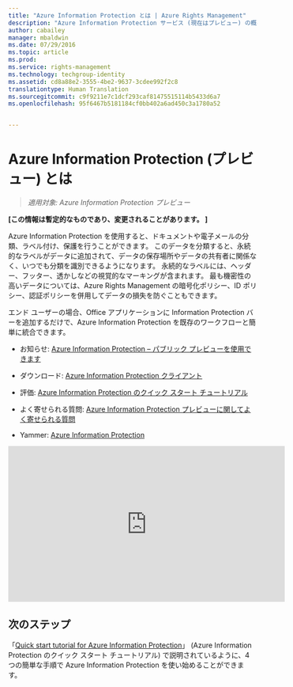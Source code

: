 ```yaml
---
title: "Azure Information Protection とは | Azure Rights Management"
description: "Azure Information Protection サービス (現在はプレビュー) の概要"
author: cabailey
manager: mbaldwin
ms.date: 07/29/2016
ms.topic: article
ms.prod: 
ms.service: rights-management
ms.technology: techgroup-identity
ms.assetid: cd8a88e2-3555-4be2-9637-3cdee992f2c8
translationtype: Human Translation
ms.sourcegitcommit: c9f9211e7c1dcf293caf81475515114b5433d6a7
ms.openlocfilehash: 95f6467b5181184cf0bb402a6ad450c3a1780a52


---
```


# Azure Information Protection (プレビュー) とは

>*適用対象: Azure Information Protection プレビュー*

**[この情報は暫定的なものであり、変更されることがあります。 ]**

Azure Information Protection を使用すると、ドキュメントや電子メールの分類、ラベル付け、保護を行うことができます。 このデータを分類すると、永続的なラベルがデータに追加されて、データの保存場所やデータの共有者に関係なく、いつでも分類を識別できるようになります。 永続的なラベルには、ヘッダー、フッター、透かしなどの視覚的なマーキングが含まれます。 最も機密性の高いデータについては、Azure Rights Management の暗号化ポリシー、ID ポリシー、認証ポリシーを併用してデータの損失を防ぐこともできます。 

エンド ユーザーの場合、Office アプリケーションに Information Protection バーを追加するだけで、Azure Information Protection を既存のワークフローと簡単に統合できます。 

- お知らせ: [Azure Information Protection – パブリック プレビューを使用できます](https://blogs.technet.microsoft.com/enterprisemobility/2016/07/12/azure-information-protection-public-preview-available-now/)

- ダウンロード: [Azure Information Protection クライアント](https://www.microsoft.com/en-us/download/details.aspx?id=53018)

- 評価: [Azure Information Protection のクイック スタート チュートリアル](infoprotect-quick-start-tutorial.md) 

- よく寄せられる質問: [Azure Information Protection プレビューに関してよく寄せられる質問](faq.md)

- Yammer: [Azure Information Protection](https://www.yammer.com/askipteam/#/threads/inGroup?type=in_group&feedId=8652489&view=all)


<iframe width="560" height="315" src="https://www.youtube.com/embed/N9Ip0m6d3G0" frameborder="0" allowfullscreen></iframe>

## 次のステップ

「[Quick start tutorial for Azure Information Protection](infoprotect-quick-start-tutorial.md)」 (Azure Information Protection のクイック スタート チュートリアル) で説明されているように、4 つの簡単な手順で Azure Information Protection を使い始めることができます。


<!--HONumber=Aug16_HO4-->


